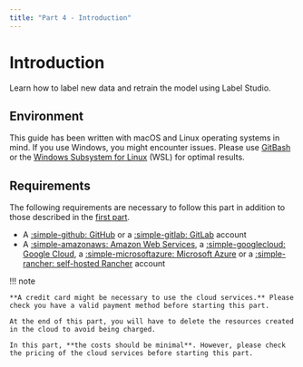 ```yaml
---
title: "Part 4 - Introduction"
---
```


# Introduction

Learn how to label new data and retrain the model using Label Studio.

## Environment

This guide has been written with macOS and Linux operating systems in mind. If
you use Windows, you might encounter issues. Please use
[GitBash](https://gitforwindows.org/) or the [Windows Subsystem for Linux](https://learn.microsoft.com/en-us/windows/wsl/)
(WSL) for optimal results.

## Requirements

The following requirements are necessary to follow this part in addition to those described in the [first part](../part-1-local-training-and-model-evaluation/introduction.md#requirements).

- A [:simple-github: GitHub](https://github.com) or a [:simple-gitlab: GitLab](https://gitlab.com) account
- A [:simple-amazonaws: Amazon Web Services](https://aws.amazon.com), a [:simple-googlecloud: Google Cloud](https://cloud.google.com), a [:simple-microsoftazure: Microsoft Azure](https://azure.microsoft.com) or a [:simple-rancher: self-hosted Rancher](https://rancher.com) account

!!! note

    **A credit card might be necessary to use the cloud services.** Please check you have a valid payment method before starting this part.

    At the end of this part, you will have to delete the resources created in the cloud to avoid being charged.

    In this part, **the costs should be minimal**. However, please check the pricing of the cloud services before starting this part.
